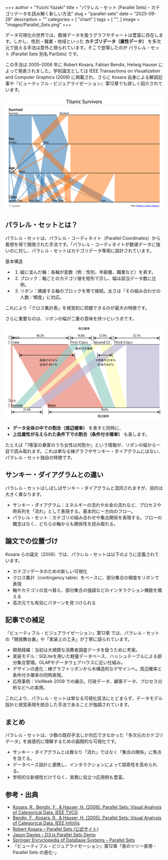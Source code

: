 +++
author = "Yuichi Yazaki"
title = "パラレル・セット (Parallel Sets) - カテゴリデータを読み解く新しい方法"
slug = "parallel-sets"
date = "2025-09-28"
description = ""
categories = [
    "chart"
]
tags = [
    "",
]
image = "images/Parallel_Sets.png"
+++

データ可視化の世界では、数値データを扱うグラフやチャートは豊富に存在します。しかし、性別・職業・地域といった **カテゴリデータ（属性データ）** を多次元で扱える手法は意外と限られています。そこで登場したのが パラレル・セット (Parallel Sets 別名 ParSets) です。


<!--more-->

この手法は 2005–2006 年に Robert Kosara, Fabian Bendix, Helwig Hauser によって発表されました。学術論文としては IEEE Transactions on Visualization and Computer Graphics (2006) に掲載され、さらに Kosara 自身による解説記事や『ビューティフル・ビジュアライゼーション』第12章でも詳しく紹介されています。


![](images/Parallel_Sets.png)

## パラレル・セットとは？

パラレル・セットは、パラレル・コーディネイト（Parallel Coordinates）から着想を得て開発された手法です。「パラレル・コーディネイトが数値データに強いのに対し、パラレル・セットはカテゴリデータ専用に設計されています。

基本構造

- 1. 縦に並んだ軸：各軸が変数（例：性別、年齢層、職業など）を表す。
- 2. ブロック：軸ごとのカテゴリ値を矩形で示し、幅は該当データ数に比例。
- 3. リボン：隣接する軸のブロックを帯で接続。太さは「その組み合わせの人数／頻度」に対応。

これにより「クロス集計表」を視覚的に把握できるのが最大の特徴です。

さらに重要なのは、リボンの幅が二重の意味を持つという点です。

![それぞれのリボンの幅はデータ集合全体の中での周辺確率を表し、同時にそれぞれの属性の中での条件付き確率も表す](images/Parallel_Sets-02.png)

- **データ全体の中での割合（周辺確率）** を表すと同時に、
- **上位属性が与えられた条件下での割合（条件付き確率）** も表します。

たとえば「1等室の乗客のうち女性は何割か」という情報が、リボンの幅から一目で読み取れます。これは単なる棒グラフやサンキー・ダイアグラムにはない、パラレル・セット独自の特徴です。




## サンキー・ダイアグラムとの違い

パラレル・セットはしばしばサンキー・ダイアグラムと混同されますが、目的は大きく異なります。

- サンキー・ダイアグラム：エネルギーの流れやお金の流れなど、プロセスや時系列を「流れ」として表現する。基本的に一方向のフロー。
- パラレル・セット：カテゴリの組み合わせや集合関係を表現する。フローの概念はなく、どちらの軸からも関係性を読み取れる。




## 論文での位置づけ

Kosara らの論文（2006）では、パラレル・セットは以下のように定義されています。

- カテゴリデータのための新しい可視化
- クロス集計（contingency table）をベースに、部分集合の頻度をリボンで表現
- 軸やカテゴリの並べ替え、部分集合の強調などのインタラクション機能を備える
- 高次元でも有効にパターンを見つけられる



## 記事での補足

『ビューティフル・ビジュアライゼーション』第12章 では、パラレル・セットの「開発舞台裏」や「実装上の工夫」が丁寧に語られています。

- 開発経緯：当初は大規模な消費者調査データを扱うために考案。
- 実装モデル：SQLiteを用いた軽量データベース、ハッシュテーブルによる部分集合管理。OLAPやデータウェアハウスに近い仕組み。
- デザインの進化：棒グラフ＋リボンから木構造的なデザインへ。周辺確率と条件付き確率の同時表現。
- 応用事例：VisWeek 2009 での展示。行政データ、顧客データ、プロセス分析などへの実用。

これにより、パラレル・セットは単なる可視化技法にとどまらず、データモデル設計と視覚表現を統合した手法であることが強調されています。


## まとめ

パラレル・セットは、少数の既存手法しか対応できなかった「多次元のカテゴリデータ」を直感的に理解するための画期的な可視化です。

- サンキー・ダイアグラムとは異なり「流れ」ではなく「集合の関係」に焦点を当てる。
- データベース設計と連携し、インタラクションによって探索性を高められる。
- 学術的な新規性だけでなく、実務に役立つ応用例も豊富。



## 参考・出典

- [Kosara, R., Bendix, F., & Hauser, H. (2006). Parallel Sets: Visual Analysis of Categorical Data. IEEE TVCG](https://doi.org/10.1109/TVCG.2006.76)
- [Bendix, F., Kosara, R., & Hauser, H. (2005). Parallel Sets: Visual Analysis of Categorical Data. IEEE InfoVis](https://ieeexplore.ieee.org/document/1532139)
- [Robert Kosara – Parallel Sets (公式サイト)](http://eagereyes.org/parallel-sets)
- [Jason Davies – D3.js Parallel Sets Demo](https://www.jasondavies.com/parallel-sets/)
- [Springer Encyclopedia of Database Systems – Parallel Sets](https://link.springer.com/referenceworkentry/10.1007/978-1-4899-7993-3_63140-1)
- 『ビューティフル・ビジュアライゼーション』第12章「表のツリー表現 - Parallel Sets の進化-」
